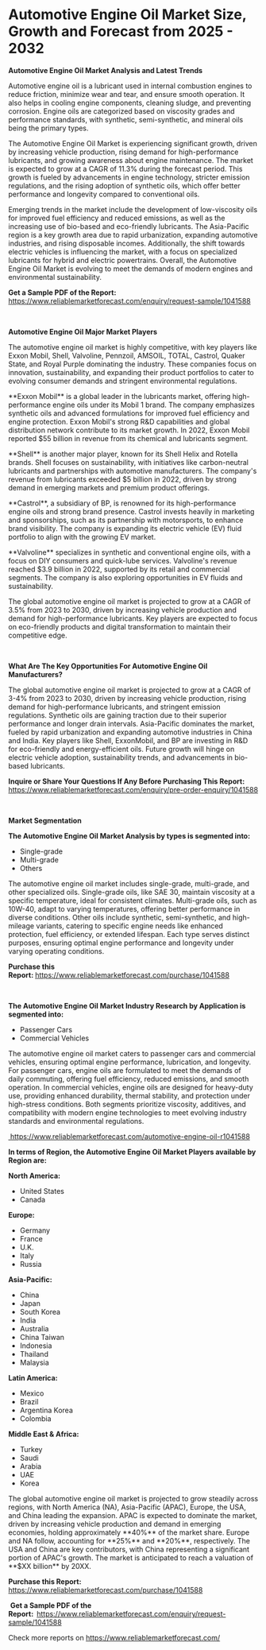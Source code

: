 <p><h1>Automotive Engine Oil Market Size, Growth and Forecast from 2025 - 2032</h1></p><p><strong>Automotive Engine Oil Market Analysis and Latest Trends</strong></p>
<p><p>Automotive engine oil is a lubricant used in internal combustion engines to reduce friction, minimize wear and tear, and ensure smooth operation. It also helps in cooling engine components, cleaning sludge, and preventing corrosion. Engine oils are categorized based on viscosity grades and performance standards, with synthetic, semi-synthetic, and mineral oils being the primary types.</p><p>The Automotive Engine Oil Market is experiencing significant growth, driven by increasing vehicle production, rising demand for high-performance lubricants, and growing awareness about engine maintenance. The market is expected to grow at a CAGR of 11.3% during the forecast period. This growth is fueled by advancements in engine technology, stricter emission regulations, and the rising adoption of synthetic oils, which offer better performance and longevity compared to conventional oils.</p><p>Emerging trends in the market include the development of low-viscosity oils for improved fuel efficiency and reduced emissions, as well as the increasing use of bio-based and eco-friendly lubricants. The Asia-Pacific region is a key growth area due to rapid urbanization, expanding automotive industries, and rising disposable incomes. Additionally, the shift towards electric vehicles is influencing the market, with a focus on specialized lubricants for hybrid and electric powertrains. Overall, the Automotive Engine Oil Market is evolving to meet the demands of modern engines and environmental sustainability.</p></p>
<p><strong>Get a Sample PDF of the Report:&nbsp;</strong> <a href="https://www.reliablemarketforecast.com/enquiry/request-sample/1041588?utm_campaign=1840&utm_medium=2&utm_source=Github&utm_content=ia&utm_term=22012025&utm_id=automotive-engine-oil">https://www.reliablemarketforecast.com/enquiry/request-sample/1041588</a></p>
<p>&nbsp;</p>
<p><strong>Automotive Engine Oil Major Market Players</strong></p>
<p><p>The automotive engine oil market is highly competitive, with key players like Exxon Mobil, Shell, Valvoline, Pennzoil, AMSOIL, TOTAL, Castrol, Quaker State, and Royal Purple dominating the industry. These companies focus on innovation, sustainability, and expanding their product portfolios to cater to evolving consumer demands and stringent environmental regulations.</p><p>**Exxon Mobil** is a global leader in the lubricants market, offering high-performance engine oils under its Mobil 1 brand. The company emphasizes synthetic oils and advanced formulations for improved fuel efficiency and engine protection. Exxon Mobil's strong R&D capabilities and global distribution network contribute to its market growth. In 2022, Exxon Mobil reported $55 billion in revenue from its chemical and lubricants segment.</p><p>**Shell** is another major player, known for its Shell Helix and Rotella brands. Shell focuses on sustainability, with initiatives like carbon-neutral lubricants and partnerships with automotive manufacturers. The company's revenue from lubricants exceeded $5 billion in 2022, driven by strong demand in emerging markets and premium product offerings.</p><p>**Castrol**, a subsidiary of BP, is renowned for its high-performance engine oils and strong brand presence. Castrol invests heavily in marketing and sponsorships, such as its partnership with motorsports, to enhance brand visibility. The company is expanding its electric vehicle (EV) fluid portfolio to align with the growing EV market.</p><p>**Valvoline** specializes in synthetic and conventional engine oils, with a focus on DIY consumers and quick-lube services. Valvoline's revenue reached $3.9 billion in 2022, supported by its retail and commercial segments. The company is also exploring opportunities in EV fluids and sustainability.</p><p>The global automotive engine oil market is projected to grow at a CAGR of 3.5% from 2023 to 2030, driven by increasing vehicle production and demand for high-performance lubricants. Key players are expected to focus on eco-friendly products and digital transformation to maintain their competitive edge.</p></p>
<p>&nbsp;</p>
<p><strong>What Are The Key Opportunities For Automotive Engine Oil Manufacturers?</strong></p>
<p><p>The global automotive engine oil market is projected to grow at a CAGR of 3-4% from 2023 to 2030, driven by increasing vehicle production, rising demand for high-performance lubricants, and stringent emission regulations. Synthetic oils are gaining traction due to their superior performance and longer drain intervals. Asia-Pacific dominates the market, fueled by rapid urbanization and expanding automotive industries in China and India. Key players like Shell, ExxonMobil, and BP are investing in R&D for eco-friendly and energy-efficient oils. Future growth will hinge on electric vehicle adoption, sustainability trends, and advancements in bio-based lubricants.</p></p>
<p><strong>Inquire or Share Your Questions If Any Before Purchasing This Report:</strong> <a href="https://www.reliablemarketforecast.com/enquiry/pre-order-enquiry/1041588?utm_campaign=1840&utm_medium=2&utm_source=Github&utm_content=ia&utm_term=22012025&utm_id=automotive-engine-oil">https://www.reliablemarketforecast.com/enquiry/pre-order-enquiry/1041588</a></p>
<p>&nbsp;</p>
<p><strong>Market Segmentation</strong></p>
<p><strong>The Automotive Engine Oil Market Analysis by types is segmented into:</strong></p>
<p><ul><li>Single-grade</li><li>Multi-grade</li><li>Others</li></ul></p>
<p><p>The automotive engine oil market includes single-grade, multi-grade, and other specialized oils. Single-grade oils, like SAE 30, maintain viscosity at a specific temperature, ideal for consistent climates. Multi-grade oils, such as 10W-40, adapt to varying temperatures, offering better performance in diverse conditions. Other oils include synthetic, semi-synthetic, and high-mileage variants, catering to specific engine needs like enhanced protection, fuel efficiency, or extended lifespan. Each type serves distinct purposes, ensuring optimal engine performance and longevity under varying operating conditions.</p></p>
<p><strong>Purchase this Report:&nbsp;</strong><a href="https://www.reliablemarketforecast.com/purchase/1041588?utm_campaign=1840&utm_medium=2&utm_source=Github&utm_content=ia&utm_term=22012025&utm_id=automotive-engine-oil">https://www.reliablemarketforecast.com/purchase/1041588</a></p>
<p>&nbsp;</p>
<p><strong>The Automotive Engine Oil Market Industry Research by Application is segmented into:</strong></p>
<p><ul><li>Passenger Cars</li><li>Commercial Vehicles</li></ul></p>
<p><p>The automotive engine oil market caters to passenger cars and commercial vehicles, ensuring optimal engine performance, lubrication, and longevity. For passenger cars, engine oils are formulated to meet the demands of daily commuting, offering fuel efficiency, reduced emissions, and smooth operation. In commercial vehicles, engine oils are designed for heavy-duty use, providing enhanced durability, thermal stability, and protection under high-stress conditions. Both segments prioritize viscosity, additives, and compatibility with modern engine technologies to meet evolving industry standards and environmental regulations.</p></p>
<p><a href="https://www.reliablemarketforecast.com/automotive-engine-oil-r1041588?utm_campaign=1840&utm_medium=2&utm_source=Github&utm_content=ia&utm_term=22012025&utm_id=automotive-engine-oil">&nbsp;https://www.reliablemarketforecast.com/automotive-engine-oil-r1041588</a></p>
<p><strong>In terms of Region, the Automotive Engine Oil Market Players available by Region are:</strong></p>
<p>
    <p> <strong> North America: </strong>
        <ul>
            <li>United States</li>
            <li>Canada</li>
        </ul>
        </p> 
    <p> <strong> Europe: </strong>
        <ul>
            <li>Germany</li>
            <li>France</li>
            <li>U.K.</li>
            <li>Italy</li>
            <li>Russia</li>
        </ul>
        </p> 
    <p> <strong> Asia-Pacific: </strong>
        <ul>
            <li>China</li>
            <li>Japan</li>
            <li>South Korea</li>
            <li>India</li>
            <li>Australia</li>
            <li>China Taiwan</li>
            <li>Indonesia</li>
            <li>Thailand</li>
            <li>Malaysia</li>
        </ul>
        </p> 
    <p> <strong> Latin America: </strong>
        <ul>
            <li>Mexico</li>
            <li>Brazil</li>
            <li>Argentina Korea</li>
            <li>Colombia</li>
        </ul>
        </p> 
    <p> <strong> Middle East & Africa: </strong>
        <ul>
            <li>Turkey</li>
            <li>Saudi</li>
            <li>Arabia</li>
            <li>UAE</li>
            <li>Korea</li>
        </ul>
    </p>
    </p>
<p><p>The global automotive engine oil market is projected to grow steadily across regions, with North America (NA), Asia-Pacific (APAC), Europe, the USA, and China leading the expansion. APAC is expected to dominate the market, driven by increasing vehicle production and demand in emerging economies, holding approximately **40%** of the market share. Europe and NA follow, accounting for **25%** and **20%**, respectively. The USA and China are key contributors, with China representing a significant portion of APAC's growth. The market is anticipated to reach a valuation of **$XX billion** by 20XX.</p></p>
<p><strong>Purchase this Report: </strong><a href="https://www.reliablemarketforecast.com/purchase/1041588?utm_campaign=1840&utm_medium=2&utm_source=Github&utm_content=ia&utm_term=22012025&utm_id=automotive-engine-oil">https://www.reliablemarketforecast.com/purchase/1041588</a></p>
<p>&nbsp;<strong>Get a Sample PDF of the Report:&nbsp;&nbsp;</strong><a href="https://www.reliablemarketforecast.com/enquiry/request-sample/1041588?utm_campaign=1840&utm_medium=2&utm_source=Github&utm_content=ia&utm_term=22012025&utm_id=automotive-engine-oil">https://www.reliablemarketforecast.com/enquiry/request-sample/1041588</a></p>
<p><strong></strong></p>
<p>Check more reports on <a href="https://www.reliablemarketforecast.com/?utm_campaign=1840&utm_medium=2&utm_source=Github&utm_content=ia&utm_term=22012025&utm_id=automotive-engine-oil">https://www.reliablemarketforecast.com/</a></p>